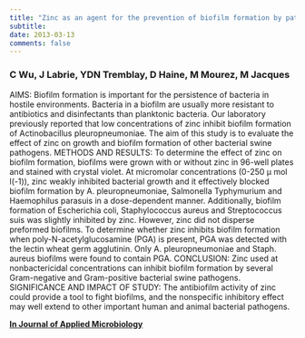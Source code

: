 ```yaml
---
title: "Zinc as an agent for the prevention of biofilm formation by pathogenic bacteria"
subtitle: 
date: 2013-03-13
comments: false
---
```


### C Wu, J Labrie, YDN Tremblay, D Haine, M Mourez, M Jacques

AIMS: Biofilm formation is important for the persistence of bacteria in hostile environments. Bacteria in a biofilm are usually more resistant to antibiotics and disinfectants than planktonic bacteria. Our laboratory previously reported that low concentrations of zinc inhibit biofilm formation of Actinobacillus pleuropneumoniae. The aim of this study is to evaluate the effect of zinc on growth and biofilm formation of other bacterial swine pathogens. METHODS AND RESULTS: To determine the effect of zinc on biofilm formation, biofilms were grown with or without zinc in 96-well plates and stained with crystal violet. At micromolar concentrations (0-250 μ mol l(-1)), zinc weakly inhibited bacterial growth and it effectively blocked biofilm formation by A. pleuropneumoniae, Salmonella Typhymurium and Haemophilus parasuis in a dose-dependent manner. Additionally, biofilm formation of Escherichia coli, Staphylococcus aureus and Streptococcus suis was slightly inhibited by zinc. However, zinc did not disperse preformed biofilms. To determine whether zinc inhibits biofilm formation when poly-N-acetylglucosamine (PGA) is present, PGA was detected with the lectin wheat germ agglutinin. Only A. pleuropneumoniae and Staph. aureus biofilms were found to contain PGA. CONCLUSION: Zinc used at nonbactericidal concentrations can inhibit biofilm formation by several Gram-negative and Gram-positive bacterial swine pathogens. SIGNIFICANCE AND IMPACT OF STUDY: The antibiofilm activity of zinc could provide a tool to fight biofilms, and the nonspecific inhibitory effect may well extend to other important human and animal bacterial pathogens.

<i class="ai ai-open-access ai-2x"></i> [**In Journal of Applied Microbiology**](http://doi.wiley.com/10.1111/jam.12197)
